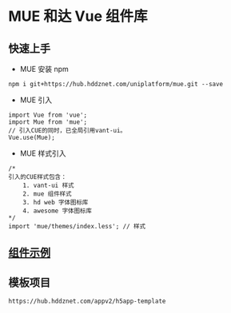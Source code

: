 # MUE 和达 Vue 组件库

## 快速上手

+ MUE 安装
npm
```
npm i git+https://hub.hddznet.com/uniplatform/mue.git --save
```


+ MUE 引入
```
import Vue from 'vue'; 
import Mue from 'mue';
// 引入CUE的同时，已全局引用vant-ui。
Vue.use(Mue);
```
+ MUE 样式引入
```
/*
引入的CUE样式包含：
    1. vant-ui 样式
    2. mue 组件样式
    3. hd web 字体图标库
    4. awesome 字体图标库
*/
import 'mue/themes/index.less'; // 样式
```

## [组件示例](http://192.168.100.185:3003)


## 模板项目
```
https://hub.hddznet.com/appv2/h5app-template
```